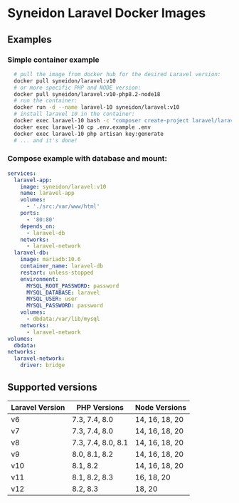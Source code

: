 # Syneidon Laravel Docker Images

## Examples

### Simple container example

```bash
  # pull the image from docker hub for the desired Laravel version:
  docker pull syneidon/laravel:v10
  # or more specific PHP and NODE version:
  docker pull syneidon/laravel:v10-php8.2-node18
  # run the container:
  docker run -d --name laravel-10 syneidon/laravel:v10
  # install laravel 10 in the container:
  docker exec laravel-10 bash -c "composer create-project laravel/laravel:^10.0 . --quiet"
  docker exec laravel-10 cp .env.example .env
  docker exec laravel-10 php artisan key:generate
  # ... and it's done!
```

### Compose example with database and mount:

```yaml
services:
  laravel-app:
    image: syneidon/laravel:v10
    name: laravel-app
    volumes:
      - './src:/var/www/html'
    ports:
      - '80:80'
    depends_on:
      - laravel-db
    networks:
      - laravel-network
  laravel-db:
    image: mariadb:10.6
    container_name: laravel-db
    restart: unless-stopped
    environment:
      MYSQL_ROOT_PASSWORD: password
      MYSQL_DATABASE: laravel
      MYSQL_USER: user
      MYSQL_PASSWORD: password
    volumes:
      - dbdata:/var/lib/mysql
    networks:
      - laravel-network
volumes:
  dbdata:
networks:
  laravel-network:
    driver: bridge
```

## Supported versions

| Laravel Version | PHP Versions           | Node Versions         |
|------------------|------------------------|------------------------|
| v6               | 7.3, 7.4, 8.0         | 14, 16, 18, 20         |
| v7               | 7.3, 7.4, 8.0         | 14, 16, 18, 20         |
| v8               | 7.3, 7.4, 8.0, 8.1    | 14, 16, 18, 20         |
| v9               | 8.0, 8.1, 8.2         | 14, 16, 18, 20         |
| v10              | 8.1, 8.2              | 14, 16, 18, 20         |
| v11              | 8.1, 8.2, 8.3         | 16, 18, 20             |
| v12              | 8.2, 8.3              | 18, 20                |
